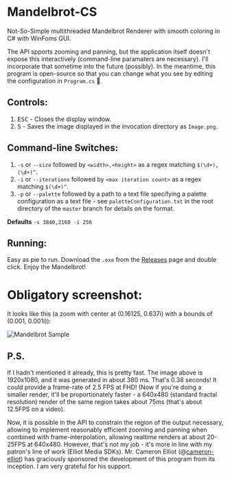 # Mandelbrot-CS
Not-So-Simple multithreaded Mandelbrot Renderer with smooth coloring in C# with WinFoms GUI.

The API spports zooming and panning, but the application itself doesn't expose this interactively (command-line paramaters are necessary). I'll incorporate that sometime into the future (possibly). In the meantime, this program is open-source so that you can change what you see by editing the configuration in `Program.cs` 🤣.

## Controls:
1. <kbd>ESC</kbd> - Closes the display window.
2. <kbd>S</kbd> - Saves the image displayed in the invocation directory as `Image.png`.

## Command-line Switches:
1. `-s` or `--size` followed by `<width>,<height>` as a regex matching `$(\d+),(\d+)^`.
2. `-i` or `--iterations` followed by `<max iteration count>` as a regex matching `$(\d+)^`.
3. `-p` or `--palette` followed by a path to a text file specifying a palette configuration as a text file - see `paletteConfiguration.txt` in the root directory of the `master` branch for details on the format.

__Defaults__
`-s 3840,2160 -i 256`

## Running:
Easy as pie to run. Download the `.exe` from the [Releases](https://github.com/tamchow/Mandelbrot-CS/releases) page and double click. Enjoy the Mandelbrot!

# Obligatory screenshot:
It looks like this (a zoom with center at (0.16125, 0.637i) with a bounds of (0.001, 0.001i)):

![Mandelbrot Sample](https://github.com/tamchow/Mandelbrot-CS/blob/master/Output.png)

## P.S.

If I hadn't mentioned it already, this is pretty fast. The image above is 1920x1080, and it was generated in about 380 ms. That's 0.38 seconds! It could provide a frame-rate of 2.5 FPS at FHD! (Now if you're doing a smaller render, it'll be proportionately faster - a 640x480 (standard fractal resolution) render of the same region takes about 75ms (that's about 12.5FPS on a video).

Now, it is possible in the API to constrain the region of the output necessary, allowing to implement reasonably efficient zooming and panning when combined with frame-interpolation, allowing realtime renders at about 20-25FPS at 640x480. However, that's not my job - it's more in line with my patron's line of work (Elliot Media SDKs). Mr. Cameron Elliot (@[cameron-elliot](https://github.com/cameron-elliott)) has graciously sponsored the development of this program from its inception. I am very grateful for his support.

